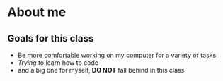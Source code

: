 
# About me

## Goals for this class

- Be more comfortable working on my computer for a variety of tasks
- *Trying* to learn how to code
- and a big one for myself, **DO NOT** fall behind in this class
